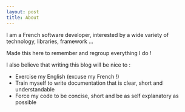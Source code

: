 ```yaml
---
layout: post
title: About
---
```


I am a French software developer, interested by a wide variety of technology, libraries, framework ...

Made this here to remember and regroup everything I do !

I also believe that writing this blog will be nice to :
- Exercise my English (excuse my French !)
- Train myself to write documentation that is clear, short and understandable
- Force my code to be concise, short and be as self explanatory as possible